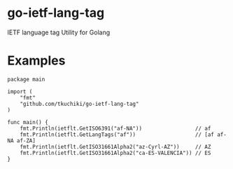 # go-ietf-lang-tag
IETF language tag Utility for Golang

# Examples

```golang
package main

import (
	"fmt"
	"github.com/tkuchiki/go-ietf-lang-tag"
)

func main() {
	fmt.Println(ietflt.GetISO6391("af-NA"))                 // af
	fmt.Println(ietflt.GetLangTags("af"))                   // [af af-NA af-ZA]
	fmt.Println(ietflt.GetISO31661Alpha2("az-Cyrl-AZ"))     // AZ
	fmt.Println(ietflt.GetISO31661Alpha2("ca-ES-VALENCIA")) // ES
}
```
